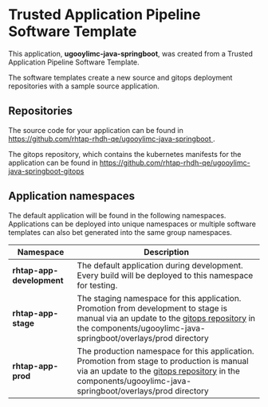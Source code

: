 # Trusted Application Pipeline Software Template

This application, **ugooylimc-java-springboot**, was created from a Trusted Application Pipeline Software Template.

The software templates create a new source and gitops deployment repositories with a sample source application. 

## Repositories

The source code for your application can be found in [https://github.com/rhtap-rhdh-qe/ugooylimc-java-springboot ](https://github.com/rhtap-rhdh-qe/ugooylimc-java-springboot ).
 
The gitops repository, which contains the kubernetes manifests for the application can be found in 
[https://github.com/rhtap-rhdh-qe/ugooylimc-java-springboot-gitops ](https://github.com/rhtap-rhdh-qe/ugooylimc-java-springboot-gitops ) 

## Application namespaces 

The default application will be found in the following namespaces. Applications can be deployed into unique namespaces or multiple software templates can also bet generated into the same group namespaces.  

|  Namespace   |  Description   |  
| -------- | -------- |   
| **rhtap-app-development** | The default application during development. Every build will be deployed to this namespace for testing. | 
| **rhtap-app-stage** | The staging namespace for this application. Promotion from development to stage is manual via an update to the [gitops repository](https://github.com/rhtap-rhdh-qe/ugooylimc-java-springboot-gitops ) in the components/ugooylimc-java-springboot/overlays/prod directory |  
| **rhtap-app-prod** | The production namespace for this application. Promotion from stage to production is manual via an update to the [gitops repository](https://github.com/rhtap-rhdh-qe/ugooylimc-java-springboot-gitops ) in the components/ugooylimc-java-springboot/overlays/prod directory | 